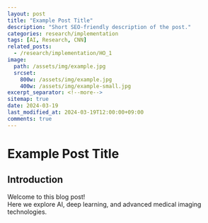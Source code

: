 ```yaml
---
layout: post
title: "Example Post Title"
description: "Short SEO-friendly description of the post."
categories: research/implementation
tags: [AI, Research, CNN]
related_posts:
  - /research/implementation/HO_1
image:
  path: /assets/img/example.jpg
  srcset:
    800w: /assets/img/example.jpg
    400w: /assets/img/example-small.jpg
excerpt_separator: <!--more-->
sitemap: true
date: 2024-03-19
last_modified_at: 2024-03-19T12:00:00+09:00
comments: true
---
```


# Example Post Title

<!--more-->

## Introduction
Welcome to this blog post!  
Here we explore AI, deep learning, and advanced medical imaging technologies. 